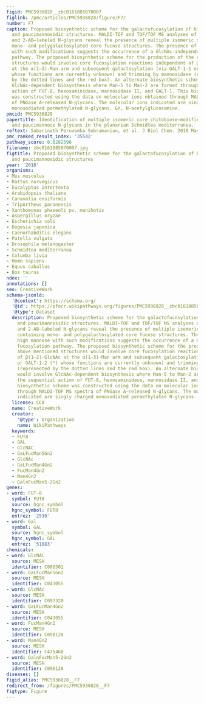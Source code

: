 ```yaml
---
figid: PMC5936828__zbc0161885070007
figlink: /pmc/articles/PMC5936828/figure/F7/
number: F7
caption: Proposed biosynthetic scheme for the galactofucosylation of high-mannose
  and paucimannosidic structures. MALDI-TOF and TOF/TOF MS analyses of both permethylated
  and 2-AB–labeled N-glycans reveal the presence of multiple isomeric structures containing
  mono- and polygalactosylated core fucose structures. The presence of high mannose
  with such modifications suggests the occurrence of a GlcNAc-independent fucosylation
  pathway. The proposed biosynthetic scheme for the production of the above mentioned
  structures would involve core fucosylation reactions independent of β(1–2)-GlcNAc
  at the α(1–3)-Man arm and subsequent galactosylation (via GALT-1-1 or GALT-1-2 (*)
  whose functions are currently unknown) and trimming by mannosidase (represented
  by the dotted lines and the red box). An alternate biosynthetic scheme would involve
  GlcNAc-dependent biosynthesis where Man-5 to Man-2 are formed through the sequential
  action of FUT-8, hexosaminidase, mannosidase II, and GALT-1. This biosynthetic scheme
  was constructed using the data on molecular ions obtained through MALDI-TOF MS spectra
  of PNGase A–released N-glycans. The molecular ions indicated are singly charged
  monosodiated permethylated N-glycans. Gn, N-acetylglucosamine.
pmcid: PMC5936828
papertitle: Identification of multiple isomeric core chitobiose–modified high-mannose
  and paucimannose N-glycans in the planarian Schmidtea mediterranea.
reftext: Sabarinath Peruvemba Subramanian, et al. J Biol Chem. 2018 May 4;293(18):6707-6720.
pmc_ranked_result_index: '35542'
pathway_score: 0.6282596
filename: zbc0161885070007.jpg
figtitle: Proposed biosynthetic scheme for the galactofucosylation of high-mannose
  and paucimannosidic structures
year: '2018'
organisms:
- Mus musculus
- Rattus norvegicus
- Eucalyptus intertexta
- Arabidopsis thaliana
- Canavalia ensiformis
- Triportheus paranensis
- Xanthomonas phaseoli pv. manihotis
- Aspergillus oryzae
- Escherichia coli
- Dugesia japonica
- Caenorhabditis elegans
- Patella vulgata
- Drosophila melanogaster
- Schmidtea mediterranea
- Columba livia
- Homo sapiens
- Equus caballus
- Bos taurus
ndex: ''
annotations: []
seo: CreativeWork
schema-jsonld:
  '@context': https://schema.org/
  '@id': https://pfocr.wikipathways.org/figures/PMC5936828__zbc0161885070007.html
  '@type': Dataset
  description: Proposed biosynthetic scheme for the galactofucosylation of high-mannose
    and paucimannosidic structures. MALDI-TOF and TOF/TOF MS analyses of both permethylated
    and 2-AB–labeled N-glycans reveal the presence of multiple isomeric structures
    containing mono- and polygalactosylated core fucose structures. The presence of
    high mannose with such modifications suggests the occurrence of a GlcNAc-independent
    fucosylation pathway. The proposed biosynthetic scheme for the production of the
    above mentioned structures would involve core fucosylation reactions independent
    of β(1–2)-GlcNAc at the α(1–3)-Man arm and subsequent galactosylation (via GALT-1-1
    or GALT-1-2 (*) whose functions are currently unknown) and trimming by mannosidase
    (represented by the dotted lines and the red box). An alternate biosynthetic scheme
    would involve GlcNAc-dependent biosynthesis where Man-5 to Man-2 are formed through
    the sequential action of FUT-8, hexosaminidase, mannosidase II, and GALT-1. This
    biosynthetic scheme was constructed using the data on molecular ions obtained
    through MALDI-TOF MS spectra of PNGase A–released N-glycans. The molecular ions
    indicated are singly charged monosodiated permethylated N-glycans. Gn, N-acetylglucosamine.
  license: CC0
  name: CreativeWork
  creator:
    '@type': Organization
    name: WikiPathways
  keywords:
  - FUT8
  - GAL
  - GlcNAC
  - GaLFucMan5Gn2
  - GlcNAc
  - GaLFucMan4Gn2
  - FucMan4Gn2
  - Man4Gn2
  - GalnFucMan5-2Gn2
genes:
- word: FUT-8
  symbol: FUT8
  source: hgnc_symbol
  hgnc_symbol: FUT8
  entrez: '2530'
- word: Gal
  symbol: GAL
  source: hgnc_symbol
  hgnc_symbol: GAL
  entrez: '51083'
chemicals:
- word: GlcNAC
  source: MESH
  identifier: C086501
- word: GaLFucMan5Gn2
  source: MESH
  identifier: C043055
- word: GlcNAc
  source: MESH
  identifier: C097320
- word: GaLFucMan4Gn2
  source: MESH
  identifier: C043055
- word: FucMan4Gn2
  source: MESH
  identifier: C090128
- word: Man4Gn2
  source: MESH
  identifier: C475460
- word: GalnFucMan5-2Gn2
  source: MESH
  identifier: C090128
diseases: []
figid_alias: PMC5936828__F7
redirect_from: /figures/PMC5936828__F7
figtype: Figure
---
```

